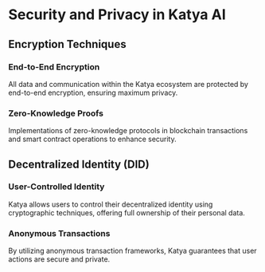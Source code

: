
# Security and Privacy in Katya AI

## Encryption Techniques
### End-to-End Encryption
All data and communication within the Katya ecosystem are protected by end-to-end encryption, ensuring maximum privacy.

### Zero-Knowledge Proofs
Implementations of zero-knowledge protocols in blockchain transactions and smart contract operations to enhance security.

## Decentralized Identity (DID)
### User-Controlled Identity
Katya allows users to control their decentralized identity using cryptographic techniques, offering full ownership of their personal data.

### Anonymous Transactions
By utilizing anonymous transaction frameworks, Katya guarantees that user actions are secure and private.
    